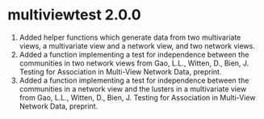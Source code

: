 # multiviewtest 2.0.0
1. Added helper functions which generate data from two multivariate views, a multivariate view and a network view, and two network views. 
2. Added a function implementing a test for independence between the communities in two network views from Gao, L.L., Witten, D., Bien, J. Testing for Association in Multi-View Network Data, preprint. 
3. Added a function implementing a test for independence between the communities in a network view and the lusters in a multivariate view from Gao, L.L., Witten, D., Bien, J. Testing for Association in Multi-View Network Data, preprint. 